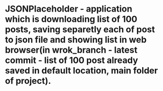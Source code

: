 # JSONPlaceholder - application which is downloading list of 100 posts, saving separetly each of post to json file and showing list in web browser(in wrok_branch - latest commit - list of 100 post already saved in default location, main folder of project).
